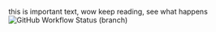 this is important text, wow
keep reading, see what happens
![GitHub Workflow Status (branch)](https://img.shields.io/github/actions/workflow/status/Fabian-Skyner/sem/main.yml?branch=master)